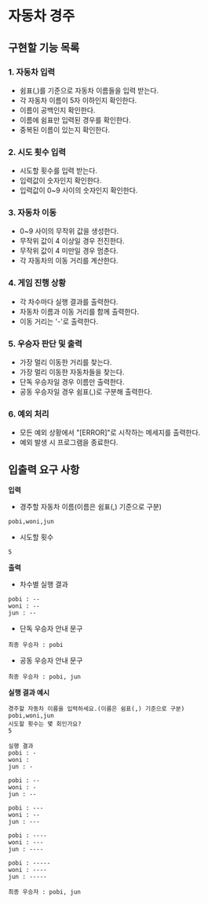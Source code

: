 # 자동차 경주

## 구현할 기능 목록

### 1. 자동차 입력

- 쉼표(,)를 기준으로 자동차 이름들을 입력 받는다.
- 각 자동차 이름이 5자 이하인지 확인한다.
- 이름이 공백인지 확인한다.
- 이름에 쉼표만 입력된 경우를 확인한다.
- 중복된 이름이 있는지 확인한다.

### 2. 시도 횟수 입력

- 시도할 횟수를 입력 받는다.
- 입력값이 숫자인지 확인한다.
- 입력값이 0~9 사이의 숫자인지 확인한다.

### 3. 자동차 이동

- 0~9 사이의 무작위 값을 생성한다.
- 무작위 값이 4 이상일 경우 전진한다.
- 무작위 값이 4 미만일 경우 멈춘다.
- 각 자동차의 이동 거리를 계산한다.

### 4. 게임 진행 상황

- 각 차수마다 실행 결과를 출력한다.
- 자동차 이름과 이동 거리를 함께 출력한다.
- 이동 거리는 '-'로 출력한다.

### 5. 우승자 판단 및 출력

- 가장 멀리 이동한 거리를 찾는다.
- 가장 멀리 이동한 자동차들을 찾는다.
- 단독 우승자일 경우 이름만 출력한다.
- 공동 우승자일 경우 쉼표(,)로 구분해 출력한다.

### 6. 예외 처리

- 모든 예외 상황에서 "[ERROR]"로 시작하는 메세지를 출력한다.
- 예외 발생 시 프로그램을 종료한다.

## 입출력 요구 사항

**입력**

- 경주할 자동차 이름(이름은 쉼표(,) 기준으로 구분)

```
pobi,woni,jun
```

- 시도할 횟수

```
5
```

**출력**

- 차수별 실행 결과

```
pobi : --
woni : --
jun : --
```

- 단독 우승자 안내 문구

```
최종 우승자 : pobi
```

- 공동 우승자 안내 문구

```
최종 우승자 : pobi, jun
```

**실행 결과 예시**

```
경주할 자동차 이름을 입력하세요.(이름은 쉼표(,) 기준으로 구분)
pobi,woni,jun
시도할 횟수는 몇 회인가요?
5

실행 결과
pobi : -
woni :
jun : -

pobi : --
woni : -
jun : --

pobi : ---
woni : --
jun : ---

pobi : ----
woni : ---
jun : ----

pobi : -----
woni : ----
jun : -----

최종 우승자 : pobi, jun
```
